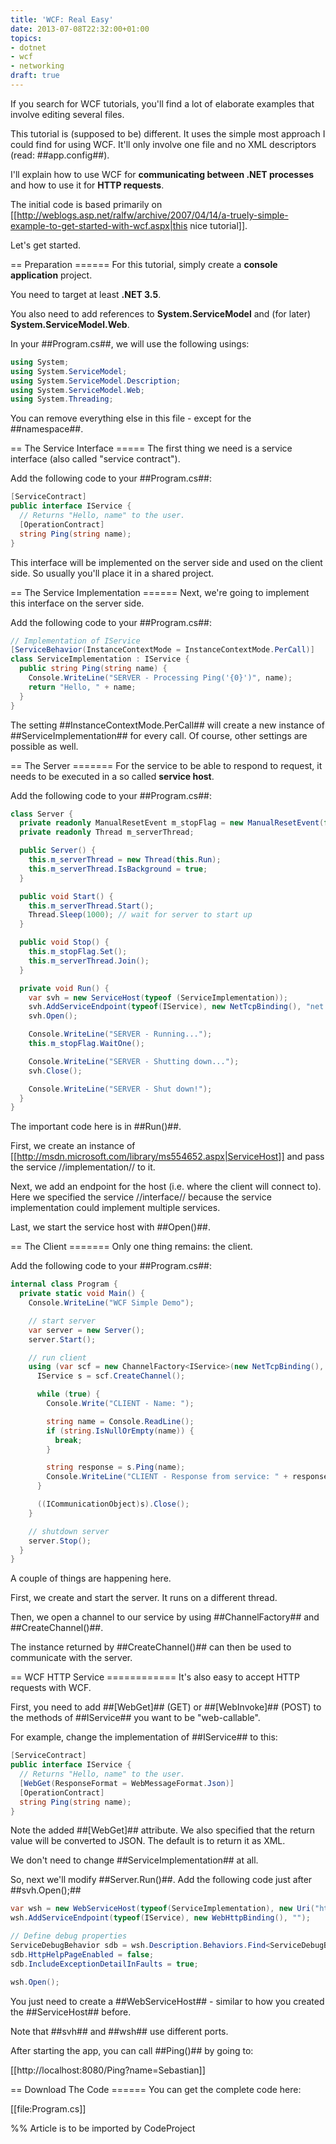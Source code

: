 ```yaml
---
title: 'WCF: Real Easy'
date: 2013-07-08T22:32:00+01:00
topics:
- dotnet
- wcf
- networking
draft: true
---
```


If you search for WCF tutorials, you'll find a lot of elaborate examples that involve editing several files.

This tutorial is (supposed to be) different. It uses the simple most approach I could find for using WCF. It'll only involve one file and no XML descriptors (read: ##app.config##).

I'll explain how to use WCF for **communicating between .NET processes** and how to use it for **HTTP requests**.

The initial code is based primarily on [[http://weblogs.asp.net/ralfw/archive/2007/04/14/a-truely-simple-example-to-get-started-with-wcf.aspx|this nice tutorial]].

Let's get started.

<!--more-->

== Preparation ======
For this tutorial, simply create a **console application** project.

You need to target at least **.NET 3.5**.

You also need to add references to **System.ServiceModel** and (for later) **System.ServiceModel.Web**.

In your ##Program.cs##, we will use the following usings:

```c#
using System;
using System.ServiceModel;
using System.ServiceModel.Description;
using System.ServiceModel.Web;
using System.Threading;
```

You can remove everything else in this file - except for the ##namespace##.

== The Service Interface =====
The first thing we need is a service interface (also called "service contract").

Add the following code to your ##Program.cs##:

```c#
[ServiceContract]
public interface IService {
  // Returns "Hello, name" to the user.
  [OperationContract]
  string Ping(string name);
}
```

This interface will be implemented on the server side and used on the client side. So usually you'll place it in a shared project.

== The Service Implementation ======
Next, we're going to implement this interface on the server side.

Add the following code to your ##Program.cs##:

```c#
// Implementation of IService
[ServiceBehavior(InstanceContextMode = InstanceContextMode.PerCall)]
class ServiceImplementation : IService {
  public string Ping(string name) {
    Console.WriteLine("SERVER - Processing Ping('{0}')", name);
    return "Hello, " + name;
  }
}
```

The setting ##InstanceContextMode.PerCall## will create a new instance of ##ServiceImplementation## for every call. Of course, other settings are possible as well.


== The Server =======
For the service to be able to respond to request, it needs to be executed in a so called **service host**.

Add the following code to your ##Program.cs##:

```c#
class Server {
  private readonly ManualResetEvent m_stopFlag = new ManualResetEvent(false);
  private readonly Thread m_serverThread;

  public Server() {
    this.m_serverThread = new Thread(this.Run);
    this.m_serverThread.IsBackground = true;
  }

  public void Start() {
    this.m_serverThread.Start();
    Thread.Sleep(1000); // wait for server to start up
  }

  public void Stop() {
    this.m_stopFlag.Set();
    this.m_serverThread.Join();
  }

  private void Run() {
    var svh = new ServiceHost(typeof (ServiceImplementation));
    svh.AddServiceEndpoint(typeof(IService), new NetTcpBinding(), "net.tcp://localhost:8000");
    svh.Open();

    Console.WriteLine("SERVER - Running...");
    this.m_stopFlag.WaitOne();

    Console.WriteLine("SERVER - Shutting down...");
    svh.Close();

    Console.WriteLine("SERVER - Shut down!");
  }
}
```

The important code here is in ##Run()##.

First, we create an instance of [[http://msdn.microsoft.com/library/ms554652.aspx|ServiceHost]] and pass the service //implementation// to it.

Next, we add an endpoint for the host (i.e. where the client will connect to). Here we specified the service //interface// because the service implementation could implement multiple services.

Last, we start the service host with ##Open()##.

== The Client =======
Only one thing remains: the client.

Add the following code to your ##Program.cs##:

```c#
internal class Program {
  private static void Main() {
    Console.WriteLine("WCF Simple Demo");

    // start server
    var server = new Server();
    server.Start();

    // run client
    using (var scf = new ChannelFactory<IService>(new NetTcpBinding(), "net.tcp://localhost:8000")) {
      IService s = scf.CreateChannel();

      while (true) {
        Console.Write("CLIENT - Name: ");

        string name = Console.ReadLine();
        if (string.IsNullOrEmpty(name)) {
          break;
        }

        string response = s.Ping(name);
        Console.WriteLine("CLIENT - Response from service: " + response);
      }

      ((ICommunicationObject)s).Close();
    }

    // shutdown server
    server.Stop();
  }
}
```

A couple of things are happening here.

First, we create and start the server. It runs on a different thread.

Then, we open a channel to our service by using ##ChannelFactory## and ##CreateChannel()##.

The instance returned by ##CreateChannel()## can then be used to communicate with the server.

== WCF HTTP Service ============
It's also easy to accept HTTP requests with WCF.

First, you need to add ##[WebGet]## (GET) or ##[WebInvoke]## (POST) to the methods of ##IService## you want to be "web-callable".

For example, change the implementation of ##IService## to this:

```c# highlight=4
[ServiceContract]
public interface IService {
  // Returns "Hello, name" to the user.
  [WebGet(ResponseFormat = WebMessageFormat.Json)]
  [OperationContract]
  string Ping(string name);
}
```

Note the added ##[WebGet]## attribute. We also specified that the return value will be converted to JSON. The default is to return it as XML.

We don't need to change ##ServiceImplementation## at all.

So, next we'll modify ##Server.Run()##. Add the following code just after ##svh.Open();##

```c#
var wsh = new WebServiceHost(typeof(ServiceImplementation), new Uri("http://localhost:8080"));
wsh.AddServiceEndpoint(typeof(IService), new WebHttpBinding(), "");

// Define debug properties
ServiceDebugBehavior sdb = wsh.Description.Behaviors.Find<ServiceDebugBehavior>();
sdb.HttpHelpPageEnabled = false;
sdb.IncludeExceptionDetailInFaults = true;

wsh.Open();
```

You just need to create a ##WebServiceHost## - similar to how you created the ##ServiceHost## before.

Note that ##svh## and ##wsh## use different ports.

After starting the app, you can call ##Ping()## by going to:

  [[http://localhost:8080/Ping?name=Sebastian]]

== Download The Code ======
You can get the complete code here:

  [[file:Program.cs]]



%% Article is to be imported by CodeProject
<a href="http://www.codeproject.com/script/Articles/BlogFeedList.aspx?amid=274673" rel="tag" style="display:none">CodeProject</a>
